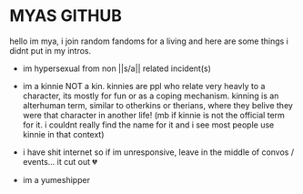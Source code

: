 # MYAS GITHUB

hello im mya, i join random fandoms for a living and here are some things i didnt put in my intros.

- im hypersexual from non ||s/a|| related incident(s)

- im a kinnie NOT a kin. kinnies are ppl who relate very heavly to a character, its mostly for fun or as a coping mechanism. kinning is an alterhuman term, similar to otherkins or therians, where they belive they were that character in another life! (mb if kinnie is not the official term for it. i couldnt really find the name for it and i see most people use kinnie in that context)

- i have shit internet so if im unresponsive, leave in the middle of convos / events... it cut out 💔

- im a yumeshipper
